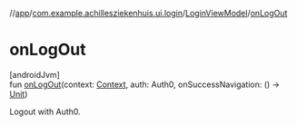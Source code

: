 //[app](../../../index.md)/[com.example.achillesziekenhuis.ui.login](../index.md)/[LoginViewModel](index.md)/[onLogOut](on-log-out.md)

# onLogOut

[androidJvm]\
fun [onLogOut](on-log-out.md)(context: [Context](https://developer.android.com/reference/kotlin/android/content/Context.html), auth: Auth0, onSuccessNavigation: () -&gt; [Unit](https://kotlinlang.org/api/latest/jvm/stdlib/kotlin/-unit/index.html))

Logout with Auth0.
